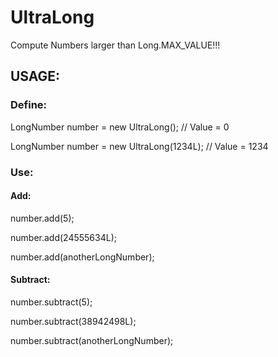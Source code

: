 # UltraLong
Compute Numbers larger than Long.MAX_VALUE!!!

## USAGE:
### Define:
LongNumber number = new UltraLong(); // Value = 0

LongNumber number = new UltraLong(1234L); // Value = 1234

### Use:
#### Add:
number.add(5);

number.add(24555634L);

number.add(anotherLongNumber);
#### Subtract:
number.subtract(5);

number.subtract(38942498L);

number.subtract(anotherLongNumber);
